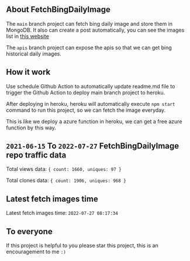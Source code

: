 ## About FetchBingDailyImage

The `main` branch project can fetch bing daily image and store them in MongoDB.
It also can create a post automatically, you can see the images list in [this website](https://oursalbum.netlify.app)

The `apis` branch project can expose the apis so that we can get bing historical daily images.

## How it work

Use schedule Github Action to automatically update readme.md file to trigger the Github Action to deploy main branch project to heroku.

After deploying in heroku, heroku will automatically execute `npm start` command to run this project, so we can fetch the image everyday.

This is like we deploy a azure function in heroku, we can get a free azure function by this way.

## `2021-06-15` To `2022-07-27` FetchBingDailyImage repo traffic data

Total views data: `{ count: 1660, uniques: 97 }`

Total clones data: `{ count: 1906, uniques: 968 }`

## Latest fetch images time

Latest fetch images time: `2022-07-27 08:17:34`

## To everyone

If this project is helpful to you please star this project, this is an encouragement to me `:)`



